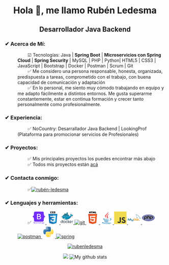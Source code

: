 <h1 align="center">Hola 👋, me llamo Rubén Ledesma</h1>
<h2 align="center">Desarrollador Java Backend</h2>

<h3 align="left">✔ Acerca de Mí:</h3>
<dl>
  <dd>
    &nbsp;&nbsp;&nbsp;&nbsp;&nbsp;&nbsp;&nbsp; 
    ☑ Tecnologías: Java | <b>Spring Boot</b> | <b>Microservicios con Spring Cloud</b> | <b>Spring Security</b> |  MySQL | PHP | Python|  HTML5 | CSS3 | JavaScript | Bootstrap | Docker | Postman | Scrum | Git        
  </dd>
  <dd>
    &nbsp;&nbsp;&nbsp;&nbsp;&nbsp;&nbsp;&nbsp;
    ✅ Me considero una persona responsable, honesta, organizada, predispuesta a tareas, comprometido con el trabajo, con buena capacidad de comunicación y adaptación
  </dd>
  <dd>
    &nbsp;&nbsp;&nbsp;&nbsp;&nbsp;&nbsp;&nbsp;
    ✅ En lo personal, me siento muy cómodo trabajando en equipo y me adapto fácilmente a distintos entornos. Me gusta superarme constantemente, estar en continua formación y crecer tanto personalmente como profesionalmente.
  </dd>

</dl>

<h3 align="left">✔ Experiencia:</h3>
<dl>
  <dd>
    &nbsp;&nbsp;&nbsp;&nbsp;&nbsp;&nbsp;&nbsp; 
     ✅ NoCountry: Desarrallador Java Backend | LookingProf (Plataforma para promocionar servicios de Profesionales)
  </dd>
</dl>

<h3 align="left">✔ Proyectos:</h3>
<dl>
  <dd>
    &nbsp;&nbsp;&nbsp;&nbsp;&nbsp;&nbsp;&nbsp; 
    ✅ Mis principales proyectos los puedes encontrar más abajo
  </dd>
  <dd>
    &nbsp;&nbsp;&nbsp;&nbsp;&nbsp;&nbsp;&nbsp; 
    ✅ Todos mis proyectos están <a href="https://github.com/rubenledesma10?tab=repositories" target="_blank">acá</a>
  </dd>
</dl>
<h3 align="left">✔ Contacta conmigo:</h3>
  <dl>
    <dd>
      &nbsp;&nbsp;&nbsp;&nbsp;&nbsp;&nbsp;&nbsp; 
      ✅<a href="https://linkedin.com/in/rubén-ledesma" target="blank"><img align="center" src="https://raw.githubusercontent.com/rahuldkjain/github-profile-readme-generator/master/src/images/icons/Social/linked-in-alt.svg" alt="rubén-ledesma" height="30" width="40" /></a>
    </dd>
  </dl> 

<h3 align="left">✔ Lenguajes y herramientas:</h3>
<dl>
  <dd>
    &nbsp;&nbsp;&nbsp;&nbsp;&nbsp;&nbsp;&nbsp; 
    ✅ <a href="https://getbootstrap.com" target="_blank" rel="noreferrer"> <img src="https://raw.githubusercontent.com/devicons/devicon/master/icons/bootstrap/bootstrap-plain-wordmark.svg" alt="bootstrap" width="40" height="40"/> </a> <a href="https://www.w3schools.com/css/" target="_blank" rel="noreferrer"> <img src="https://raw.githubusercontent.com/devicons/devicon/master/icons/css3/css3-original-wordmark.svg" alt="css3" width="40" height="40"/> </a> <a href="https://www.docker.com/" target="_blank" rel="noreferrer"> <img src="https://raw.githubusercontent.com/devicons/devicon/master/icons/docker/docker-original-wordmark.svg" alt="docker" width="40" height="40"/> </a> <a href="https://git-scm.com/" target="_blank" rel="noreferrer"> <img src="https://www.vectorlogo.zone/logos/git-scm/git-scm-icon.svg" alt="git" width="40" height="40"/> </a> <a href="https://www.w3.org/html/" target="_blank" rel="noreferrer"> <img src="https://raw.githubusercontent.com/devicons/devicon/master/icons/html5/html5-original-wordmark.svg" alt="html5" width="40" height="40"/> </a> <a href="https://www.java.com" target="_blank" rel="noreferrer"> <img src="https://raw.githubusercontent.com/devicons/devicon/master/icons/java/java-original.svg" alt="java" width="40" height="40"/> </a> <a href="https://developer.mozilla.org/en-US/docs/Web/JavaScript" target="_blank" rel="noreferrer"> <img src="https://raw.githubusercontent.com/devicons/devicon/master/icons/javascript/javascript-original.svg" alt="javascript" width="40" height="40"/> </a> <a href="https://www.mysql.com/" target="_blank" rel="noreferrer"> <img src="https://raw.githubusercontent.com/devicons/devicon/master/icons/mysql/mysql-original-wordmark.svg" alt="mysql" width="40" height="40"/> </a> <a href="https://www.php.net" target="_blank" rel="noreferrer"> <img src="https://raw.githubusercontent.com/devicons/devicon/master/icons/php/php-original.svg" alt="php" width="40" height="40"/> </a> <a href="https://postman.com" target="_blank" rel="noreferrer"> <img src="https://www.vectorlogo.zone/logos/getpostman/getpostman-icon.svg" alt="postman" width="40" height="40"/> </a> <a href="https://www.python.org" target="_blank" rel="noreferrer"> <img src="https://raw.githubusercontent.com/devicons/devicon/master/icons/python/python-original.svg" alt="python" width="40" height="40"/> </a> <a href="https://spring.io/" target="_blank" rel="noreferrer"> <img src="https://www.vectorlogo.zone/logos/springio/springio-icon.svg" alt="spring" width="40" height="40"/> </a> 
  </dd>
</dl>
<p align="center"> <a href="https://github.com/ryo-ma/github-profile-trophy"><img src="https://github-profile-trophy.vercel.app/?username=rubenledesma10&theme=onedark" alt="rubenledesma" /></a> 
</p>
<div align="center">
  <img src="https://github-readme-stats.vercel.app/api/top-langs/?username=rubenledesma10&layout=compact&theme=cobalt&hide_border=true" width="36%"/>
   <img src="https://github-readme-stats.vercel.app/api?username=rubenledesma10&show_icons=true&theme=cobalt&hide_border=true" alt="My github stats" width="47%"/> 
</div>
